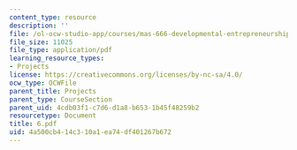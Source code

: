 ```yaml
---
content_type: resource
description: ''
file: /ol-ocw-studio-app/courses/mas-666-developmental-entrepreneurship-fall-2003/4a500cb414c310a1ea74df401267b672_6.pdf
file_size: 11025
file_type: application/pdf
learning_resource_types:
- Projects
license: https://creativecommons.org/licenses/by-nc-sa/4.0/
ocw_type: OCWFile
parent_title: Projects
parent_type: CourseSection
parent_uid: 4cdb03f1-c7d6-d1a8-b653-1b45f48259b2
resourcetype: Document
title: 6.pdf
uid: 4a500cb4-14c3-10a1-ea74-df401267b672
---
```


